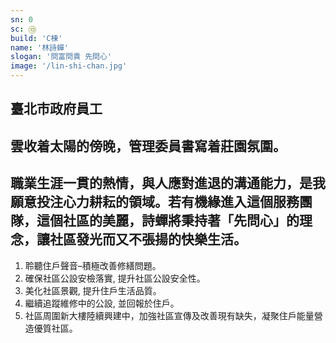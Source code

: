 ```yaml
---
sn: 0
sc: ⑬
build: 'C棟'
name: '林詩蟬'
slogan: '問富問貴 先問心'
image: '/lin-shi-chan.jpg'
---
```

## 臺北市政府員工
## 雲收着太陽的傍晚，管理委員書寫着莊園氛圍。
## 職業生涯一貫的熱情，與人應對進退的溝通能力，是我願意投注心力耕耘的領域。若有機緣進入這個服務團隊，這個社區的美麗，詩蟬將秉持著「先問心」的理念，讓社區發光而又不張揚的快樂生活。


1. 聆聽住戶聲音–積極改善修繕問題。
2. 確保社區公設安檢落實, 提升社區公設安全性。
3. 美化社區景觀, 提升住戶生活品質。
4. 繼續追蹤維修中的公設, 並回報於住戶。
5. 社區周圍新大樓陸續興建中，加強社區宣傳及改善現有缺失，凝聚住戶能量營造優質社區。